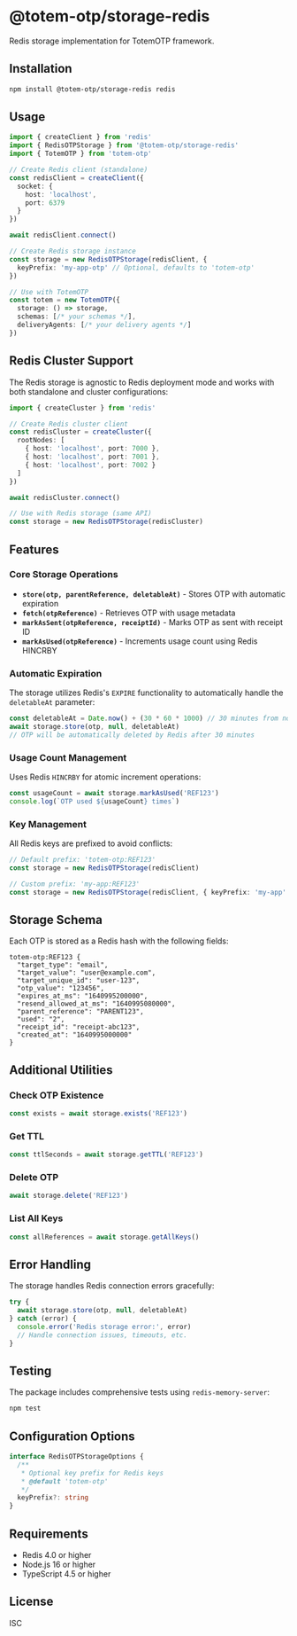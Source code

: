 # @totem-otp/storage-redis

Redis storage implementation for TotemOTP framework.

## Installation

```bash
npm install @totem-otp/storage-redis redis
```

## Usage

```typescript
import { createClient } from 'redis'
import { RedisOTPStorage } from '@totem-otp/storage-redis'
import { TotemOTP } from 'totem-otp'

// Create Redis client (standalone)
const redisClient = createClient({
  socket: {
    host: 'localhost',
    port: 6379
  }
})

await redisClient.connect()

// Create Redis storage instance
const storage = new RedisOTPStorage(redisClient, {
  keyPrefix: 'my-app-otp' // Optional, defaults to 'totem-otp'
})

// Use with TotemOTP
const totem = new TotemOTP({
  storage: () => storage,
  schemas: [/* your schemas */],
  deliveryAgents: [/* your delivery agents */]
})
```

## Redis Cluster Support

The Redis storage is agnostic to Redis deployment mode and works with both standalone and cluster configurations:

```typescript
import { createCluster } from 'redis'

// Create Redis cluster client
const redisCluster = createCluster({
  rootNodes: [
    { host: 'localhost', port: 7000 },
    { host: 'localhost', port: 7001 },
    { host: 'localhost', port: 7002 }
  ]
})

await redisCluster.connect()

// Use with Redis storage (same API)
const storage = new RedisOTPStorage(redisCluster)
```

## Features

### Core Storage Operations

- **`store(otp, parentReference, deletableAt)`** - Stores OTP with automatic expiration
- **`fetch(otpReference)`** - Retrieves OTP with usage metadata
- **`markAsSent(otpReference, receiptId)`** - Marks OTP as sent with receipt ID
- **`markAsUsed(otpReference)`** - Increments usage count using Redis HINCRBY

### Automatic Expiration

The storage utilizes Redis's `EXPIRE` functionality to automatically handle the `deletableAt` parameter:

```typescript
const deletableAt = Date.now() + (30 * 60 * 1000) // 30 minutes from now
await storage.store(otp, null, deletableAt)
// OTP will be automatically deleted by Redis after 30 minutes
```

### Usage Count Management

Uses Redis `HINCRBY` for atomic increment operations:

```typescript
const usageCount = await storage.markAsUsed('REF123')
console.log(`OTP used ${usageCount} times`)
```

### Key Management

All Redis keys are prefixed to avoid conflicts:

```typescript
// Default prefix: 'totem-otp:REF123'
const storage = new RedisOTPStorage(redisClient)

// Custom prefix: 'my-app:REF123'
const storage = new RedisOTPStorage(redisClient, { keyPrefix: 'my-app' })
```

## Storage Schema

Each OTP is stored as a Redis hash with the following fields:

```
totem-otp:REF123 {
  "target_type": "email",
  "target_value": "user@example.com",
  "target_unique_id": "user-123",
  "otp_value": "123456",
  "expires_at_ms": "1640995200000",
  "resend_allowed_at_ms": "1640995080000",
  "parent_reference": "PARENT123",
  "used": "2",
  "receipt_id": "receipt-abc123",
  "created_at": "1640995000000"
}
```

## Additional Utilities

### Check OTP Existence

```typescript
const exists = await storage.exists('REF123')
```

### Get TTL

```typescript
const ttlSeconds = await storage.getTTL('REF123')
```

### Delete OTP

```typescript
await storage.delete('REF123')
```

### List All Keys

```typescript
const allReferences = await storage.getAllKeys()
```

## Error Handling

The storage handles Redis connection errors gracefully:

```typescript
try {
  await storage.store(otp, null, deletableAt)
} catch (error) {
  console.error('Redis storage error:', error)
  // Handle connection issues, timeouts, etc.
}
```

## Testing

The package includes comprehensive tests using `redis-memory-server`:

```bash
npm test
```

## Configuration Options

```typescript
interface RedisOTPStorageOptions {
  /**
   * Optional key prefix for Redis keys
   * @default 'totem-otp'
   */
  keyPrefix?: string
}
```

## Requirements

- Redis 4.0 or higher
- Node.js 16 or higher
- TypeScript 4.5 or higher

## License

ISC